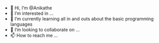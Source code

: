 - 👋 Hi, I’m @Anikathe
- 👀 I’m interested in ...
- 🌱 I’m currently learning all in and outs about the basic programming languages
- 💞️ I’m looking to collaborate on ...
- 📫 How to reach me ...

<!---
Anikathe/Anikathe is a ✨ special ✨ repository because its `README.md` (this file) appears on your GitHub profile.
You can click the Preview link to take a look at your changes.
--->
